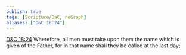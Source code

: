 ```yaml
---
publish: true
tags: [Scripture/DaC, noGraph]
aliases: ["D&C 18:24"]
---
```

[D&C 18:24](https://churchofjesuschrist.org/study/scriptures/dc-testament/dc/18?lang=eng&id=p24#p24) Wherefore, all men must take upon them the name which is given of the Father, for in that name shall they be called at the last day;
